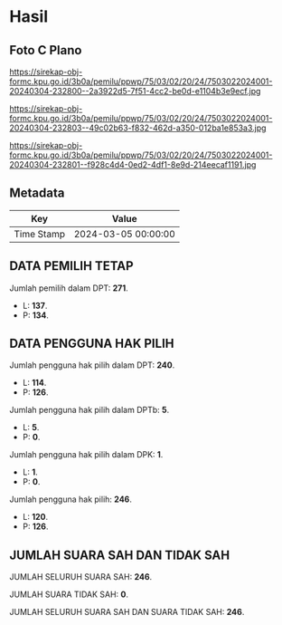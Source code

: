 # Hasil

## Foto C Plano

https://sirekap-obj-formc.kpu.go.id/3b0a/pemilu/ppwp/75/03/02/20/24/7503022024001-20240304-232800--2a3922d5-7f51-4cc2-be0d-e1104b3e9ecf.jpg

https://sirekap-obj-formc.kpu.go.id/3b0a/pemilu/ppwp/75/03/02/20/24/7503022024001-20240304-232803--49c02b63-f832-462d-a350-012ba1e853a3.jpg

https://sirekap-obj-formc.kpu.go.id/3b0a/pemilu/ppwp/75/03/02/20/24/7503022024001-20240304-232801--f928c4d4-0ed2-4df1-8e9d-214eecaf1191.jpg


## Metadata

| Key        | Value               |
| ---------- | ------------------- |
| Time Stamp | 2024-03-05 00:00:00 |


## DATA PEMILIH TETAP

Jumlah pemilih dalam DPT: **271**.
 * L: **137**.
 * P: **134**.

## DATA PENGGUNA HAK PILIH

Jumlah pengguna hak pilih dalam DPT: **240**.
 * L: **114**.
 * P: **126**.

Jumlah pengguna hak pilih dalam DPTb: **5**.
 * L: **5**.
 * P: **0**.

Jumlah pengguna hak pilih dalam DPK: **1**.
 * L: **1**.
 * P: **0**.

Jumlah pengguna hak pilih: **246**.
 * L: **120**.
 * P: **126**.

## JUMLAH SUARA SAH DAN TIDAK SAH

JUMLAH SELURUH SUARA SAH: **246**.

JUMLAH SUARA TIDAK SAH: **0**.

JUMLAH SELURUH SUARA SAH DAN SUARA TIDAK SAH: **246**.


